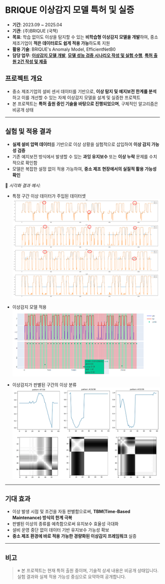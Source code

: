# BRIQUE 이상감지 모델 특허 및 실증

- **기간**: 2023.09 ~ 2025.04
- **기관**: (주)BRIQUE (국책)
- **목표**: 학습 없이도 이상을 탐지할 수 있는 **비학습형 이상감지 모델을 개발**하여, 중소 제조기업이 **적은 데이터로도 쉽게 적용 가능**하도록 지원
- **활용 기술**: BRIQUE's Anomaly Model, EfficientNetB0
- **담당 업무**: <u>**이상감지 모델 개발**</u>, <u>**모델 성능 검증 시나리오 작성 및 실험 수행**</u>, <u>**특허 출원 2건 작성 및 제출**</u>

## 프로젝트 개요
- 중소 제조기업의 설비 센서 데이터를 기반으로, **이상 탐지 및 예지보전 한계를 분석**하고 이를 개선할 수 있는 자체 이상감지 모델을 설계 및 실증한 프로젝트
- 본 프로젝트는 **특허 출원 중인 기술을 바탕으로 진행되었으며**, 구체적인 알고리즘은 비공개 상태

---

## 실험 및 적용 결과

- **실제 설비 압력 데이터**를 기반으로 이상 상황을 실험적으로 삽입하여 **이상 감지 가능성 검증**
- 기존 예지보전 방식에서 발생할 수 있는 **과잉 유지보수** 또는 **이상 누락** 문제를 수치적으로 확인함
- 모델은 복잡한 설정 없이 적용 가능하여, **중소 제조 현장에서의 실질적 활용 가능성 확인**

📎 *시각화 결과 예시:* 

- 특정 구간 이상 데이터가 주입된 데이터셋
![이상감지 시각화](./img/img6.png)

- 이상감지 모델 적용
![이상감지 시각화](./img/img4.png)

- 이상감지가 판별된 구간의 이상 분류
![이상감지 시각화](./img/img5.png)

---

## 기대 효과

- 이상 발생 시점 및 조건을 자동 판별함으로써, **TBM(Time-Based Maintenance) 방식의 한계 극복**
- 판별된 이상의 종류를 예측함으로써 유지보수 효율성 극대화
- 설비 운영 중단 없이 데이터 기반 유지보수 가능성 확보
- **중소 제조 환경에 바로 적용 가능한 경량화된 이상감지 프레임워크** 실증

---

## 비고

> ※ 본 프로젝트는 현재 특허 출원 중이며, 기술적 상세 내용은 비공개 상태입니다.  
> 실험 결과와 실제 적용 가능성 중심으로 요약하여 공개합니다.